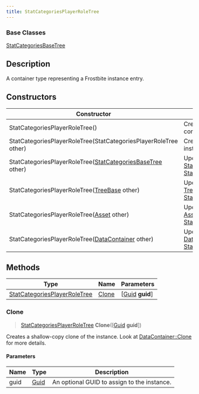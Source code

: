 ```yaml
---
title: StatCategoriesPlayerRoleTree
---
```

### Base Classes

[StatCategoriesBaseTree](StatCategoriesBaseTree)

## Description

A container type representing a Frostbite instance entry.

## Constructors

| Constructor                                                                             | Description                                                                                                                                     |
| --------------------------------------------------------------------------------------- | ----------------------------------------------------------------------------------------------------------------------------------------------- |
| StatCategoriesPlayerRoleTree()                                                          | Create a new instance of this container type.                                                                                                   |
| StatCategoriesPlayerRoleTree(StatCategoriesPlayerRoleTree other)                        | Create a reference copy of an instance of the same type.                                                                                        |
| StatCategoriesPlayerRoleTree([StatCategoriesBaseTree](StatCategoriesBaseTree) other)    | Upcast an instance of type [StatCategoriesBaseTree](StatCategoriesBaseTree) to [StatCategoriesPlayerRoleTree](StatCategoriesPlayerRoleTree).    |
| StatCategoriesPlayerRoleTree([TreeBase](TreeBase) other)                                | Upcast an instance of type [TreeBase](TreeBase) to [StatCategoriesPlayerRoleTree](StatCategoriesPlayerRoleTree).                                |
| StatCategoriesPlayerRoleTree([Asset](Asset) other)                                      | Upcast an instance of type [Asset](Asset) to [StatCategoriesPlayerRoleTree](StatCategoriesPlayerRoleTree).                                      |
| StatCategoriesPlayerRoleTree([DataContainer](/vext/ref/shared/class/datacontainer) other) | Upcast an instance of type [DataContainer](/vext/ref/shared/class/datacontainer) to [StatCategoriesPlayerRoleTree](StatCategoriesPlayerRoleTree). |

## Methods

| Type                                                         | Name            | Parameters                                     |
| ------------------------------------------------------------ | --------------- | ---------------------------------------------- |
| [StatCategoriesPlayerRoleTree](StatCategoriesPlayerRoleTree) | [Clone](#clone) | \[[Guid](/vext/ref/shared/class/guid) **guid**\] |

### Clone

> [StatCategoriesPlayerRoleTree](StatCategoriesPlayerRoleTree) **Clone**(\[[Guid](/vext/ref/shared/class/guid) **guid**\])

Creates a shallow-copy clone of the instance. Look at [DataContainer::Clone](/vext/ref/shared/class/datacontainer#clone) for more details.

#### Parameters

| Name | Type         | Description                                 |
| ---- | ------------ | ------------------------------------------- |
| guid | [Guid](Guid) | An optional GUID to assign to the instance. |

